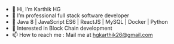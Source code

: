 - 👋 Hi, I’m Karthik HG
- 👀 I’m professional full stack software developer
- 🌱 Java 8 | JavaScript ES6 | ReactJS | MySQL | Docker | Python
- 💞️ Interested in Block Chain development
- 📫 How to reach me : Mail me at hgkarthik26@gmail.com

<!---
HGKarthik26/HGKarthik26 is a ✨ special ✨ repository because its `README.md` (this file) appears on your GitHub profile.
You can click the Preview link to take a look at your changes.
--->
